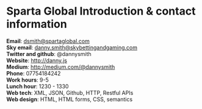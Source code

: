 # Sparta Global Introduction & contact information

**Email**: <dsmith@spartaglobal.com>  
**Sky email**: <danny.smith@skybettingandgaming.com>  
**Twitter and github**: @dannysmith  
**Website**: http://danny.js  
**Medium**: http://medium.com/@dannysmith  
**Phone**: 07754184242  
**Work hours**: 9-5  
**Lunch hour**: 1230 - 1330  
**Web tech**: XML, JSON, Github, HTTP, Restful APIs  
**Web design**: HTML, HTML forms, CSS, semantics  
